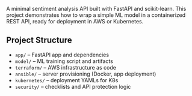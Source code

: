 A minimal sentiment analysis API built with FastAPI and scikit-learn. 
This project demonstrates how to wrap a simple ML model in a containerized REST API, ready for deployment in AWS or Kubernetes.

## Project Structure

- `app/` – FastAPI app and dependencies
- `model/` – ML training script and artifacts
- `terraform/` – AWS infrastructure as code
- `ansible/` – server provisioning (Docker, app deployment)
- `kubernetes/` – deployment YAMLs for K8s
- `security/` – checklists and API protection logic
